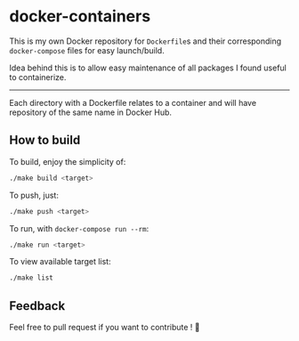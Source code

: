 # docker-containers

This is my own Docker repository for `Dockerfile`s and their corresponding `docker-compose` files for easy launch/build.

Idea behind this is to allow easy maintenance of all packages I found useful to containerize.

---

Each directory with a Dockerfile relates to a container and will have repository of the same name in Docker Hub.

## How to build

To build, enjoy the simplicity of:

```sh
./make build <target>
```

To push, just:

```sh
./make push <target>
```

To run, with `docker-compose run --rm`:

```sh
./make run <target>
```

To view available target list:

```sh
./make list
```

## Feedback

Feel free to pull request if you want to contribute ! :beer:
